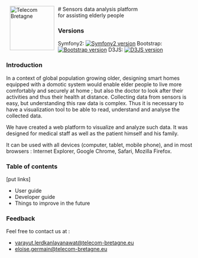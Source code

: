 #<span><img src="http://www.telecom-bretagne.eu/themes/web2010/images/logo/telecom-bretagne.gif" alt="Telecom Bretagne" width="120" height="120" align="left" hspace="10"/> Sensors data analysis platform <br>for assisting elderly people</span>

### Versions
Symfony2: [![Symfony2 version](https://badge.fury.io/gh/symfony%2Fsymfony.png)](http://badge.fury.io/gh/symfony%2Fsymfony) 
Bootstrap: [![Bootstrap version](https://badge.fury.io/gh/twbs%2Fbootstrap.png)](http://badge.fury.io/gh/twbs%2Fbootstrap) 
D3JS: [![D3JS version](https://badge.fury.io/gh/mbostock%2Fd3.png)](http://badge.fury.io/gh/mbostock%2Fd3)


### Introduction 

In a context of global population growing older, designing smart homes equipped with a domotic system would enable elder people to live more comfortably and securely at home ; but also the doctor to look after their activities and thus their health at distance.
Collecting data from sensors is easy, but understanding this raw data is complex. Thus it is necessary to have a visualization tool to be able to read, understand and analyse the collected data.

We have created a web platform to visualize and analyze such data.
It was designed for medical staff as well as the patient himself and his family.

It can be used with all devices (computer, tablet, mobile phone), and in most browsers : Internet Explorer, Google Chrome, Safari, Mozilla Firefox.


### Table of contents

[put links]
* User guide
* Developer guide
* Things to improve in the future


### Feedback

Feel free to contact us at :
* varayut.lerdkanlayanawat@telecom-bretagne.eu
* eloise.germain@telecom-bretagne.eu
